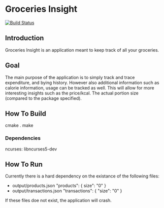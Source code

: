 Groceries Insight
=================

[![Build Status](https://travis-ci.org/ChrisVesters/GroceriesInsight.svg?branch=master)](https://travis-ci.org/ChrisVesters/GroceriesInsight)

## Introduction
Groceries Insight is an application meant to keep track of all your groceries.

## Goal
The main purpose of the application is to simply track and trace expenditure, and bying history.
However also additional information such as calorie information, usage can be tracked as well.
This will allow for more interesting insights such as the price/kcal.
The actual portion size (compared to the package specified).

## How To Build
cmake .
make

### Dependencies
ncurses: libncurses5-dev

## How To Run
Currently there is a hard dependency on the existance of the following files:
- output/products.json
	"products": {
		size": "0"
	}
- output/transactions.json
	"transactions": {
		"size": "0"
	}

If these files doe not exist, the application will crash.

